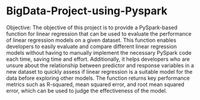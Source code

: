 # BigData-Project-using-Pyspark


Objective: The objective of this project is to provide a PySpark-based function for linear regression that can be used to evaluate the performance of linear regression models on a given dataset. This function enables developers to easily evaluate and compare different linear regression models without having to manually implement the necessary PySpark code each time, saving time and effort. Additionally, it helps developers who are unsure about the relationship between predictor and response variables in a new dataset to quickly assess if linear regression is a suitable model for the data before exploring other models. The function returns key performance metrics such as R-squared, mean squared error, and root mean squared error, which can be used to judge the effectiveness of the model.
